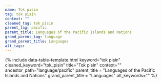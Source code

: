 ```yaml
---
name: Tok pisin
tag: tok pisin
context: ""
cleaned_tag: tok_pisin
parent_tag: pacific
parent_title: Languages of the Pacific Islands and Nations
grand_parent_tag: language
grand_parent_title: Languages
alt_tags: 
---
```


{% include data-table-template.html 
  keyword="tok pisin" 
  cleaned_keyword="tok_pisin" 
  title="Tok pisin"
  context=""
  ancestor_path="language/pacific" 
  parent_title = "Languages of the Pacific Islands and Nations"
  grand_parent_title = "Languages"
  alt_keywords=""
%}

